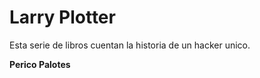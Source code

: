 # Larry Plotter

Esta serie de libros cuentan la historia de  un hacker  unico.

**Perico Palotes**
